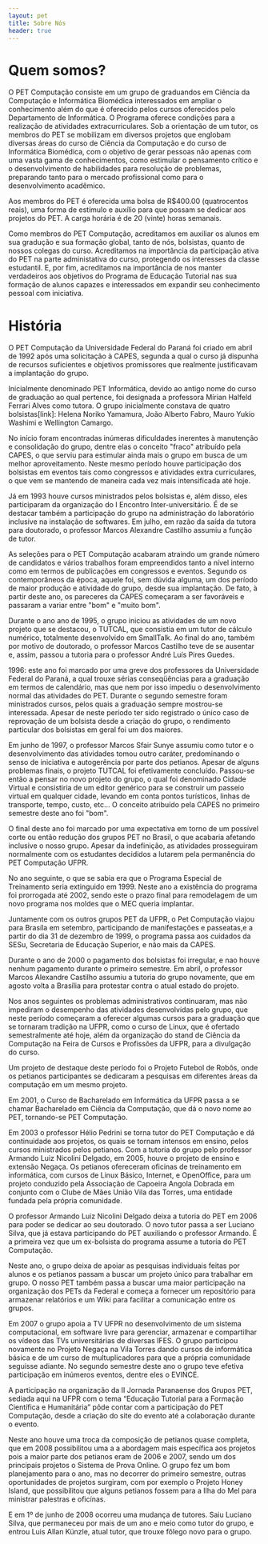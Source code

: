```yaml
---
layout: pet
title: Sobre Nós
header: true
---
```

# Quem somos?
O PET Computação consiste em um grupo de graduandos em Ciência da Computação e Informática Biomédica interessados em ampliar o conhecimento além do que é oferecido pelos cursos oferecidos pelo Departamento de Informática. O Programa oferece condições para a realização de atividades extracurriculares. Sob a orientação de um tutor, os membros do PET se mobilizam em diversos projetos que englobam diversas áreas do curso de Ciência da Computação e do curso de Informática Biomédica, com o objetivo de gerar pessoas não apenas com uma vasta gama de conhecimentos, como estimular o pensamento crítico e o desenvolvimento de habilidades para resolução de problemas, preparando tanto para o mercado profissional como para o desenvolvimento acadêmico.

Aos membros do PET é oferecida uma bolsa de R$400.00 (quatrocentos reais), uma forma de estímulo e auxílio para que possam se dedicar aos projetos do PET. A carga horária é de 20 (vinte) horas semanais.

Como membros do PET Computação, acreditamos em auxiliar os alunos em sua gradução e sua formação global, tanto de nós, bolsistas, quanto de nossos colegas do curso. Acreditamos na importância da participação ativa do PET na parte administativa do curso, protegendo os interesses da classe estudantil. E, por fim, acreditamos na importância de nos manter verdadeiros aos objetivos do Programa de Educação Tutorial nas sua formação de alunos capazes e interessados em expandir seu conhecimento pessoal com iniciativa.

# História
O PET Computação da Universidade Federal do Paraná foi criado em abril de 1992 após uma solicitação à CAPES, segunda a qual o curso já dispunha de recursos suficientes e objetivos promissores que realmente justificavam a implantação do grupo.

Inicialmente denominado PET Informática, devido ao antigo nome do curso de graduação ao qual pertence, foi designada a professora Mírian Halfeld Ferrari Alves como tutora. O grupo inicialmente constava de quatro bolsistas[link]: Helena Noriko Yamamura, João Alberto Fabro, Mauro Yukio Washimi e Wellington Camargo.

No início foram encontradas inúmeras dificuldades inerentes à manutenção e consolidação do grupo, dentre elas o conceito "fraco" atribuído pela CAPES, o que serviu para estimular ainda mais o grupo em busca de um melhor aproveitamento. Neste mesmo período houve participação dos bolsistas em eventos tais como congressos e atividades extra curriculares, o que vem se mantendo de maneira cada vez mais intensificada até hoje.

Já em 1993 houve cursos ministrados pelos bolsistas e, além disso, eles participaram da organização do I Encontro Inter-universitário. É de se destacar também a participação do grupo na administração do laboratório inclusive na instalação de softwares. Em julho, em razão da saída da tutora para doutorado, o professor Marcos Alexandre Castilho assumiu a função de tutor.

As seleções para o PET Computação acabaram atraindo um grande número de candidatos e vários trabalhos foram empreendidos tanto a nível interno como em termos de publicações em congressos e eventos. Segundo os contemporâneos da época, aquele foi, sem dúvida alguma, um dos período de maior produção e atividade do grupo, desde sua implantação. De fato, à partir deste ano, os pareceres da CAPES começaram a ser favoráveis e passaram a variar entre "bom" e "muito bom".

Durante o ano ano de 1995, o grupo iniciou as atividades de um novo projeto que se destacou, o TUTCAL, que consistia em um tutor de cálculo numérico, totalmente desenvolvido em SmallTalk. Ao final do ano, também por motivo de doutorado, o professor Marcos Castilho teve de se ausentar e, assim, passou a tutoria para o professor André Luís Pires Guedes.

1996: este ano foi marcado por uma greve dos professores da Universidade Federal do Paraná, a qual trouxe sérias conseqüências para a graduação em termos de calendário, mas que nem por isso impediu o desenvolvimento normal das atividades do PET. Durante o segundo semestre foram ministrados cursos, pelos quais a graduação sempre mostrou-se interessada.
Apesar de neste período ter sido registrado o único caso de reprovação de um bolsista desde a criação do grupo, o rendimento particular dos bolsistas em geral foi um dos maiores.

Em junho de 1997, o professor Marcos Sfair Sunye assumiu como tutor e o desenvolvimento das atividades tomou outro caráter, predominando o senso de iniciativa e autogerência por parte dos petianos. Apesar de alguns problemas finais, o projeto TUTCAL foi efetivamente concluído. Passou-se então a pensar no novo projeto do grupo, o qual foi denominado Cidade Virtual e consistiria de um editor genérico para se construir um passeio virtual em qualquer cidade, levando em conta pontos turísticos, linhas de transporte, tempo, custo, etc... O conceito atribuído pela CAPES no primeiro semestre deste ano foi "bom".

O final deste ano foi marcado por uma expectativa em torno de um possível corte ou então redução dos grupos PET no Brasil, o que acabaria afetando inclusive o nosso grupo. Apesar da indefinição, as atividades prosseguiram normalmente com os estudantes decididos a lutarem pela permanência do PET Computação UFPR.

No ano seguinte, o que se sabia era que o Programa Especial de Treinamento seria extinguido em 1999. Neste ano a existência do programa foi prorrogada até 2002, sendo este o prazo final para remodelagem de um novo programa nos moldes que o MEC queria implantar.

Juntamente com os outros grupos PET da UFPR, o Pet Computação viajou para Brasíla em setembro, participando de manifestações e passeatas,e a partir do dia 31 de dezembro de 1999, o programa passa aos cuidados da SESu, Secretaria de Educação Superior, e não mais da CAPES.

Durante o ano de 2000 o pagamento dos bolsistas foi irregular, e nao houve nenhum pagamento durante o primeiro semestre. Em abril, o professor Marcos Alexandre Castilho assumiu a tutoria do grupo novamente, que em agosto volta a Brasília para protestar contra o atual estado do projeto.

Nos anos seguintes os problemas administrativos continuaram, mas não impediram o desempenho das atividades desenvolvidas pelo grupo, que neste período começaram a oferecer algumas cursos para a graduação que se tornaram tradição na UFPR, como o curso de Linux, que é ofertado semestralmente até hoje, além da organização do stand de Ciência da Computação na Feira de Cursos e Profissões da UFPR, para a divulgação do curso.

Um projeto de destaque deste período foi o Projeto Futebol de Robôs, onde os petianos participantes se dedicaram a pesquisas em diferentes áreas da computação em um mesmo projeto.

Em 2001, o Curso de Bacharelado em Informática da UFPR passa a se chamar Bacharelado em Ciência da Computação, que dá o novo nome ao PET, tornando-se PET Computação.

Em 2003 o professor Hélio Pedrini se torna tutor do PET Computação e dá continuidade aos projetos, os quais se tornam intensos em ensino, pelos cursos ministrados pelos petianos. Com a tutoria do grupo pelo professor Armando Luiz Nicolini Delgado, em 2005, houve o projeto de ensino e extensão Negaça. Os petianos ofereceram oficinas de treinamento em informática, com cursos de Linux Básico, Internet, e OpenOffice, para um projeto conduzido pela Associação de Capoeira Angola Dobrada em conjunto com o Clube de Mães União Vila das Torres, uma entidade fundada pela própria comunidade.

O professor Armando Luiz Nicolini Delgado deixa a tutoria do PET em 2006 para poder se dedicar ao seu doutorado. O novo tutor passa a ser Luciano Silva, que já estava participando do PET auxiliando o professor Armando. É a primeira vez que um ex-bolsista do programa assume a tutoria do PET Computação.

Neste ano, o grupo deixa de apoiar as pesquisas individuais feitas por alunos e os petianos passam a buscar um projeto único para trabalhar em grupo. O nosso PET também passa a buscar uma maior participação na organização dos PETs da Federal e começa a fornecer um repositório para armazenar relatórios e um Wiki para facilitar a comunicação entre os grupos.

Em 2007 o grupo apoia a TV UFPR no desenvolvimento de um sistema computacional, em software livre para gerenciar, armazenar e compartilhar os vídeos das TVs universitárias de diversas IFES. O grupo participou novamente no Projeto Negaça na Vila Torres dando cursos de informática básica e de um curso de multuplicadores para que a própria comunidade seguisse adiante. No segundo semestre deste ano o grupo teve efetiva participação em inúmeros eventos, dentre eles o EVINCE.

A participação na organização da II Jornada Paranaense dos Grupos PET, sediada aqui na UFPR com o tema “Educação Tutorial para a Formação Científica e Humanitária” pôde contar com a participação do PET Computação, desde a criação do site do evento até a colaboração durante o evento.

Neste ano houve uma troca da composição de petianos quase completa, que em 2008 possibilitou uma a a abordagem mais específica aos projetos pois a maior parte dos petianos eram de 2006 e 2007, sendo um dos principais projetos o Sistema de Prova Online. O grupo fez um bom planejamento para o ano, mas no decorrer do primeiro semestre, outras oportunidades de projetos surgiram, com por exemplo o Projeto Honey Island, que possibilitou que alguns petianos fossem para a Ilha do Mel para ministrar palestras e oficínas.

E em 1º de junho de 2008 ocorreu uma mudança de tutores. Saiu Luciano Silva, que permaneceu por mais de um ano e meio como tutor do grupo, e entrou Luis Allan Künzle, atual tutor, que trouxe fôlego novo para o grupo.
